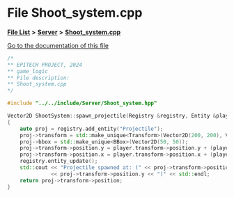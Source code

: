 

# File Shoot\_system.cpp

[**File List**](files.md) **>** [**Server**](dir_f6675a7e1cd1d6d7f6e5e9669ead62e8.md) **>** [**Shoot\_system.cpp**](Shoot__system_8cpp.md)

[Go to the documentation of this file](Shoot__system_8cpp.md)


```C++
/*
** EPITECH PROJECT, 2024
** game_logic
** File description:
** Shoot_system.cpp
*/

#include "../../include/Server/Shoot_system.hpp"

Vector2D ShootSystem::spawn_projectile(Registry &registry, Entity &player)
{
    auto proj = registry.add_entity("Projectile");
    proj->transform = std::make_unique<Transform>(Vector2D(200, 200), Vector2D(0.05f, 0));
    proj->bbox = std::make_unique<BBox>(Vector2D(50, 50));
    proj->transform->position.y = player.transform->position.y + (player.bbox->size.y / 2);
    proj->transform->position.x = player.transform->position.x + (player.bbox->size.x / 2);
    registry.entity_update();
    std::cout << "Projectile spawned at: (" << proj->transform->position.x << ", "
              << proj->transform->position.y << ")" << std::endl;
    return proj->transform->position;
}
```


